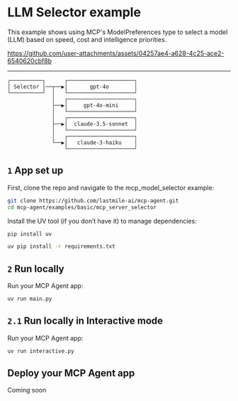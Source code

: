# LLM Selector example

This example shows using MCP's ModelPreferences type to select a model (LLM) based on speed, cost and intelligence priorities.

https://github.com/user-attachments/assets/04257ae4-a628-4c25-ace2-6540620cbf8b

---

```plaintext
┌──────────┐      ┌─────────────────────┐
│ Selector │──┬──▶│       gpt-4o        │
└──────────┘  │   └─────────────────────┘
              │   ┌─────────────────────┐
              ├──▶│     gpt-4o-mini     │
              │   └─────────────────────┘
              │   ┌─────────────────────┐
              ├──▶│  claude-3.5-sonnet  │
              │   └─────────────────────┘
              │   ┌─────────────────────┐
              └──▶│   claude-3-haiku    │
                  └─────────────────────┘
```

## `1` App set up

First, clone the repo and navigate to the mcp_model_selector example:

```bash
git clone https://github.com/lastmile-ai/mcp-agent.git
cd mcp-agent/examples/basic/mcp_server_selector
```

Install the UV tool (if you don’t have it) to manage dependencies:

```bash
pip install uv

uv pip install -r requirements.txt
```

## `2` Run locally

Run your MCP Agent app:

```bash
uv run main.py
```

## `2.1` Run locally in Interactive mode

Run your MCP Agent app:

```bash
uv run interactive.py
```

## Deploy your MCP Agent app

Coming soon
